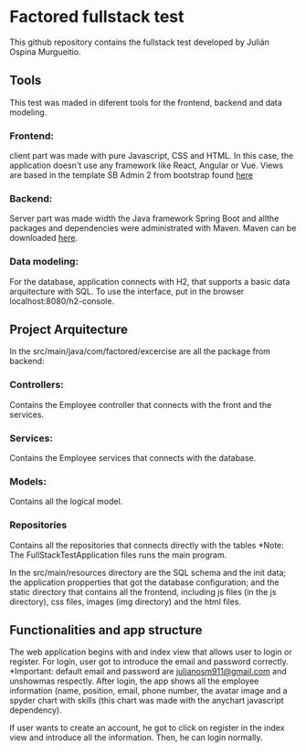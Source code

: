 # Factored fullstack test

This github repository contains the fullstack test developed by Julián Ospina Murgueitio.

## Tools
This test was maded in diferent tools for the frontend, backend and data modeling.

### Frontend: 
client part was made with pure Javascript, CSS and HTML. In this case, the application doesn't use any framework like React, Angular or Vue. Views are
based in the template SB Admin 2 from bootstrap found [here](https://startbootstrap.com/theme/sb-admin-2)

### Backend:

Server part was made width the Java framework Spring Boot and allthe packages and dependencies were administrated with Maven. Maven can be
downloaded [here](https://maven.apache.org/download.cgi).

### Data modeling:

For the database, application connects with H2, that supports a basic data arquitecture with SQL. To use the interface, put in the browser localhost:8080/h2-console.

## Project Arquitecture

In the src/main/java/com/factored/excercise are all the package from backend:

### Controllers:
Contains the Employee controller that connects with the front and the services.
### Services:
Contains the Employee services that connects with the database.
### Models:
Contains all the logical model.
### Repositories
Contains all the repositories that connects directly with the tables
*Note: The FullStackTestApplication files runs the main program.

In the src/main/resources directory are the SQL schema and the init data; the application propperties that got the database configuration; and
the static directory that contains all the frontend, including js files (in the js directory), css files, images (img directory) and the html files.

## Functionalities and app structure

The web application begins with and index view that allows user to login or register. For login, user got to introduce the email and password correctly.
*Important: default email and password are julianosm911@gmail.com and unshowmas respectly. After login, the app shows all the employee information (name,
position, email, phone number, the avatar image and a spyder chart with skills (this chart was made with the anychart javascript dependency). 

If user wants to create an account, he got to click on register in the index view and introduce all the information. Then, he can login normally.
